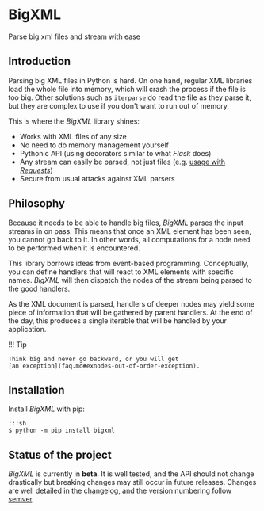 <div class="home-header" markdown="1">

# BigXML

<div class="description">Parse big xml files and stream with&nbsp;ease</div>

</div>

## Introduction

Parsing big XML files in Python is hard. On one hand, regular XML libraries load the
whole file into memory, which will crash the process if the file is too big. Other
solutions such as `iterparse` do read the file as they parse it, but they are complex to
use if you don't want to run out of memory.

This is where the _BigXML_ library shines:

- Works with XML files of any size
- No need to do memory management yourself
- Pythonic API (using decorators similar to what _Flask_ does)
- Any stream can easily be parsed, not just files (e.g.
  [usage with _Requests_](recipes.md#requests))
- Secure from usual attacks against XML parsers

## Philosophy

Because it needs to be able to handle big files, _BigXML_ parses the input streams in on
pass. This means that once an XML element has been seen, you cannot go back to it. In
other words, all computations for a node need to be performed when it is encountered.

This library borrows ideas from event-based programming. Conceptually, you can define
handlers that will react to XML elements with specific names. _BigXML_ will then
dispatch the nodes of the stream being parsed to the good handlers.

As the XML document is parsed, handlers of deeper nodes may yield some piece of
information that will be gathered by parent handlers. At the end of the day, this
produces a single iterable that will be handled by your application.

!!! Tip

    Think big and never go backward, or you will get
    [an exception](faq.md#exnodes-out-of-order-exception).

## Installation

Install _BigXML_ with pip:

    :::sh
    $ python -m pip install bigxml

## Status of the project

_BigXML_ is currently in **beta**. It is well tested, and the API should not change
drastically but breaking changes may still occur in future releases. Changes are well
detailed in the [changelog], and the version numbering follow [semver].

[changelog]: https://github.com/Rogdham/bigxml/blob/master/CHANGELOG.md
[semver]: https://semver.org/
